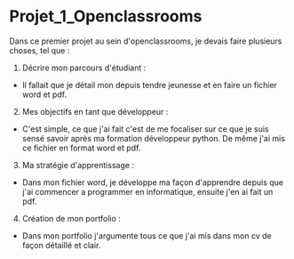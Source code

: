 # Projet_1_Openclassrooms

Dans ce premier projet au sein d'openclassrooms, je devais faire plusieurs choses, tel que :

1) Décrire mon parcours d'étudiant :

- Il fallait que je détail mon depuis tendre jeunesse et en faire un fichier word et pdf.

2) Mes objectifs en tant que développeur :

- C'est simple, ce que j'ai fait c'est de me focaliser sur ce que je suis sensé savoir après ma formation développeur python. De même j'ai mis ce fichier en format word et pdf.

3) Ma stratégie d'apprentissage :

- Dans mon fichier word, je développe ma façon d'apprendre depuis que j'ai commencer a programmer en informatique, ensuite j'en ai fait un pdf.

4) Création de mon portfolio :

- Dans mon portfolio j'argumente tous ce que j'ai mis dans mon cv de façon détaillé et clair.
